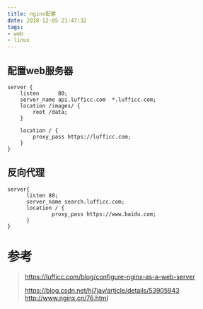 ```yaml
---
title: nginx配置
date: 2018-12-05 21:47:32
tags:
- web
- linux
---
```


## 配置web服务器

```
server {
    listen      80;
    server_name api.lufficc.com  *.lufficc.com;
    location /images/ {
        root /data;
    }

    location / {
        proxy_pass https://lufficc.com;
    }
}
```

## 反向代理

```
server{
      listen 80;
      server_name search.lufficc.com;
      location / {
              proxy_pass https://www.baidu.com;
      }
}
```

# 参考

> https://lufficc.com/blog/configure-nginx-as-a-web-server
>
> https://blog.csdn.net/hj7jay/article/details/53905943 http://www.nginx.cn/76.html